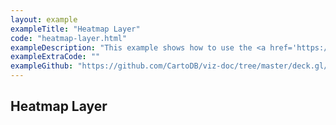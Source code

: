 ```yaml
---
layout: example
exampleTitle: "Heatmap Layer"
code: "heatmap-layer.html"
exampleDescription: "This example shows how to use the <a href='https://deck.gl/docs/api-reference/aggregation-layers/heatmap-layer' target='_blank'>HeatmapLayer</a> to visualize the spatial distribution of data. "
exampleExtraCode: ""
exampleGithub: "https://github.com/CartoDB/viz-doc/tree/master/deck.gl/examples/scripting/clustering-and-aggregation/heatmap-layer.html"
---
```

## Heatmap Layer
